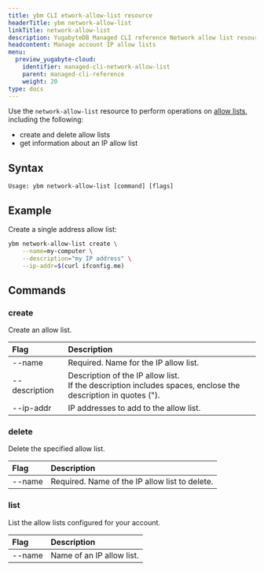```yaml
---
title: ybm CLI etwork-allow-list resource
headerTitle: ybm network-allow-list
linkTitle: network-allow-list
description: YugabyteDB Managed CLI reference Network allow list resource.
headcontent: Manage account IP allow lists
menu:
  preview_yugabyte-cloud:
    identifier: managed-cli-network-allow-list
    parent: managed-cli-reference
    weight: 20
type: docs
---
```


Use the `network-allow-list` resource to perform operations on [allow lists](../../../../cloud-secure-clusters/add-connections/), including the following:

- create and delete allow lists
- get information about an IP allow list

## Syntax

```text
Usage: ybm network-allow-list [command] [flags]
```

## Example

Create a single address allow list:

```sh
ybm network-allow-list create \
    --name=my-computer \
    --description="my IP address" \
    --ip-addr=$(curl ifconfig.me)
```

## Commands

### create

Create an allow list.

| Flag | Description |
| :--- | :--- |
| --name | Required. Name for the IP allow list. |
| --description | Description of the IP allow list.<br>If the description includes spaces, enclose the description in quotes ("). |
| --ip-addr | IP addresses to add to the allow list. |

### delete

Delete the specified allow list.

| Flag | Description |
| :--- | :--- |
| --name | Required. Name of the IP allow list to delete. |

### list

List the allow lists configured for your account.

| Flag | Description |
| :--- | :--- |
| --name | Name of an IP allow list. |

